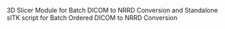 3D Slicer Module for Batch DICOM to NRRD Conversion
and
Standalone sITK script for Batch Ordered DICOM to NRRD Conversion 